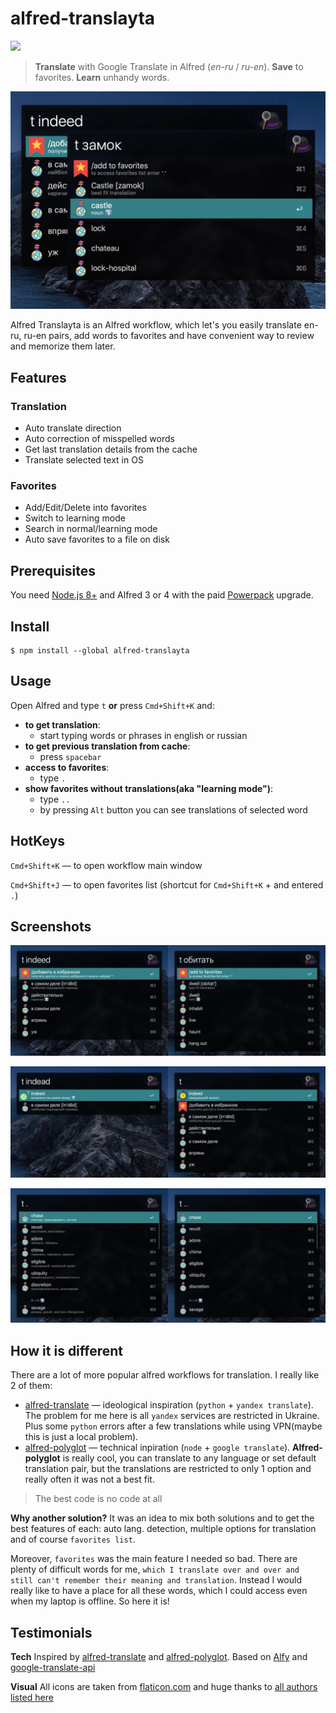# alfred-translayta

<a src="https://www.npmjs.com/package/alfred-translayta"><img src="https://img.shields.io/npm/v/alfred-translayta?color=yellow" /></a>


> **Translate** with Google Translate in Alfred (*en-ru* / *ru-en*). **Save** to favorites. **Learn** unhandy words.

![](screenshots/dir.jpg)

Alfred Translayta is an Alfred workflow, which let's you easily translate en-ru, ru-en pairs, add words to favorites and have convenient way to review and memorize them later.

## Features
### Translation
* Auto translate direction
* Auto correction of misspelled words 
* Get last translation details from the cache
* Translate selected text in OS

### Favorites 
* Add/Edit/Delete into favorites
* Switch to learning mode
* Search in normal/learning mode 
* Auto save favorites to a file on disk

## Prerequisites
You need [Node.js 8+](https://nodejs.org) and Alfred 3 or 4 with the paid [Powerpack](https://www.alfredapp.com/powerpack/) upgrade.

## Install
```
$ npm install --global alfred-translayta
```

## Usage

Open Alfred and type `t` **or** press `Cmd+Shift+K` and:
* **to get translation**:  
  - start typing words or phrases in english or russian
* **to get previous translation from cache**: 
  - press `spacebar`
* **access to favorites**: 
  - type `.`
* **show favorites without translations(aka "learning mode")**: 
  - type `..`
  - by pressing `Alt` button you can see translations of selected word

## HotKeys

`Cmd+Shift+K` — to open workflow main window

`Cmd+Shift+J` — to open favorites list (shortcut for `Cmd+Shift+K` + and entered `.`)


## Screenshots

![](screenshots/direction.jpg)

![](screenshots/previous-and-autocorrection.jpg)

![](screenshots/learning-mode.jpg)

## How it is different
There are a lot of more popular alfred workflows for translation.
I really like 2 of them:
* [alfred-translate](https://github.com/podgorniy/alfred-translate) — ideological inspiration (`python` + `yandex translate`). The problem for me here is all `yandex` services are restricted in Ukraine. Plus some `python` errors after a few translations while using VPN(maybe this is just a local problem).
* [alfred-polyglot](https://github.com/nikersify/alfred-polyglot) — technical inpiration (`node` + `google translate`). **Alfred-polyglot** is really cool, you can translate to any language or set default translation pair, but the translations are restricted to only 1 option and really often it was not a best fit.

> The best code is no code at all

**Why another solution?** It was an idea to mix both solutions and to get the best features of each: auto lang. detection, multiple options for translation and of course `favorites list`.

Moreover, `favorites` was the main feature I needed so bad. There are plenty of difficult words for me, `which I translate over and over and still can't remember their meaning and translation`. Instead I would really like to have a place for all these words, which I could access even when my laptop is offline. So here it is!

## Testimonials

**Tech**
Inspired by [alfred-translate](https://github.com/podgorniy/alfred-translate) and [alfred-polyglot](https://github.com/nikersify/alfred-polyglot).
Based on [Alfy](https://github.com/sindresorhus/alfy) and [google-translate-api](https://github.com/vitalets/google-translate-api) 

**Visual** 
All icons are taken from [flaticon.com](https://www.flaticon.com/) and huge thanks to [all authors listed here](/icons/testimonials.md)

